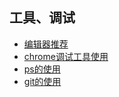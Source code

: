 ## 工具、调试

* [编辑器推荐](chrome调试工具的使用.md)
* [chrome调试工具使用](chrome调试工具的使用.md)
* [ps的使用](ps的使用.md)
* [git的使用](git的使用.md)